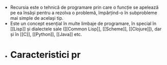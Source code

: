 - Recursia este o tehnică de programare prin care o funcție se apelează pe ea însăși pentru a rezolva o problemă, împărțind-o în subprobleme mai simple de același tip.
- Este un concept esențial în multe limbaje de programare, în special în [[Lisp]] și dialectele sale ([[Common Lisp]], [[Scheme]], [[Clojure]]), dar și în [[C]], [[Python]], [[Java]] etc.
- # Caracteristici pr